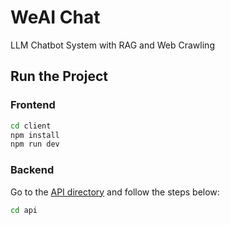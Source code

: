 # WeAI Chat 

LLM Chatbot System with RAG and Web Crawling

## Run the Project

### Frontend
```bash
cd client
npm install
npm run dev
```

### Backend

Go to the [API directory](./api) and follow the steps below:

```bash
cd api
```